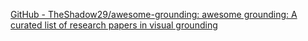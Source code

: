 
[GitHub - TheShadow29/awesome-grounding: awesome grounding: A curated list of research papers in visual grounding](https://github.com/TheShadow29/awesome-grounding)
